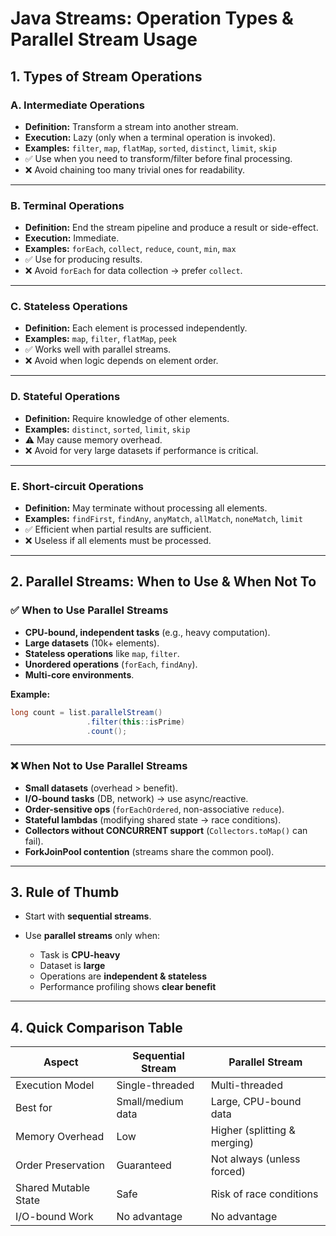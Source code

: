 # Java Streams: Operation Types & Parallel Stream Usage

## 1. Types of Stream Operations

### A. Intermediate Operations

* **Definition:** Transform a stream into another stream.
* **Execution:** Lazy (only when a terminal operation is invoked).
* **Examples:** `filter`, `map`, `flatMap`, `sorted`, `distinct`, `limit`, `skip`
* ✅ Use when you need to transform/filter before final processing.
* ❌ Avoid chaining too many trivial ones for readability.

---

### B. Terminal Operations

* **Definition:** End the stream pipeline and produce a result or side-effect.
* **Execution:** Immediate.
* **Examples:** `forEach`, `collect`, `reduce`, `count`, `min`, `max`
* ✅ Use for producing results.
* ❌ Avoid `forEach` for data collection → prefer `collect`.

---

### C. Stateless Operations

* **Definition:** Each element is processed independently.
* **Examples:** `map`, `filter`, `flatMap`, `peek`
* ✅ Works well with parallel streams.
* ❌ Avoid when logic depends on element order.

---

### D. Stateful Operations

* **Definition:** Require knowledge of other elements.
* **Examples:** `distinct`, `sorted`, `limit`, `skip`
* ⚠️ May cause memory overhead.
* ❌ Avoid for very large datasets if performance is critical.

---

### E. Short-circuit Operations

* **Definition:** May terminate without processing all elements.
* **Examples:** `findFirst`, `findAny`, `anyMatch`, `allMatch`, `noneMatch`, `limit`
* ✅ Efficient when partial results are sufficient.
* ❌ Useless if all elements must be processed.

---

## 2. Parallel Streams: When to Use & When Not To

### ✅ When to Use Parallel Streams

* **CPU-bound, independent tasks** (e.g., heavy computation).
* **Large datasets** (10k+ elements).
* **Stateless operations** like `map`, `filter`.
* **Unordered operations** (`forEach`, `findAny`).
* **Multi-core environments**.

**Example:**

```java
long count = list.parallelStream()
                 .filter(this::isPrime)
                 .count();
```

---

### ❌ When Not to Use Parallel Streams

* **Small datasets** (overhead > benefit).
* **I/O-bound tasks** (DB, network) → use async/reactive.
* **Order-sensitive ops** (`forEachOrdered`, non-associative `reduce`).
* **Stateful lambdas** (modifying shared state → race conditions).
* **Collectors without CONCURRENT support** (`Collectors.toMap()` can fail).
* **ForkJoinPool contention** (streams share the common pool).

---

## 3. Rule of Thumb

* Start with **sequential streams**.
* Use **parallel streams** only when:

  * Task is **CPU-heavy**
  * Dataset is **large**
  * Operations are **independent & stateless**
  * Performance profiling shows **clear benefit**

---

## 4. Quick Comparison Table

| Aspect               | Sequential Stream | Parallel Stream              |
| -------------------- | ----------------- | ---------------------------- |
| Execution Model      | Single-threaded   | Multi-threaded               |
| Best for             | Small/medium data | Large, CPU-bound data        |
| Memory Overhead      | Low               | Higher (splitting & merging) |
| Order Preservation   | Guaranteed        | Not always (unless forced)   |
| Shared Mutable State | Safe              | Risk of race conditions      |
| I/O-bound Work       | No advantage      | No advantage                 |
